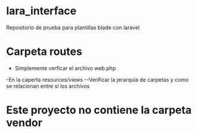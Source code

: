 # lara_interface
Repositorio de prueba para plantillas blade con laravel

# Carpeta routes
- Simplemente verficar el archivo web.php

-En la caperta resources/views
--Verificar la jerarquía de carpetas y como se relacionan entre sí los archivos

# Este proyecto no contiene la carpeta vendor
